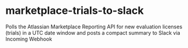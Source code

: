 # marketplace-trials-to-slack
Polls the Atlassian Marketplace Reporting API for new evaluation licenses (trials) in a UTC date window and posts a compact summary to Slack via Incoming Webhook
